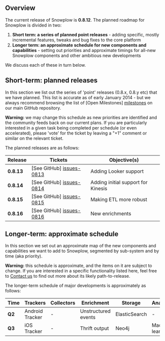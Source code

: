 ## Overview

The current release of Snowplow is **0.8.12**. The planned roadmap for Snowplow is divided in two:

1. **Short term: a series of planned point releases** - adding specific, mostly incremental features, tweaks and bug fixes to the core platform
2. **Longer term: an approximate schedule for new components and capabilities** - setting out priorities and approximate timings for all-new Snowplow components and other ambitious new developments

We discuss each of these in turn below.

## Short-term: planned releases

In this section we list out the series of 'point' releases (0.8.x, 0.8.y etc) that we have planned. This list is accurate as of early January 2014 - but we always recommend browsing the list of [Open Milestones] [milestones] on our main GitHub repository.

**Warning:** we may change this schedule as new priorities are identified and the community feeds back on our current plans. If you are particularly interested in a given task being completed per schedule (or even accelerated), please 'vote' for the ticket by leaving a "+1" comment or similar on the relevant ticket.

The planned releases are as follows:

| Release   | Tickets                   | Objective(s)                                                                                           |
|-----------|---------------------------|--------------------------------------------------------------------------------------------------------|
| **0.8.13** | [See GitHub] [issues-0813] | Adding Looker support              |
| **0.8.14** | [See GitHub] [issues-0814] | Adding initial support for Kinesis |
| **0.8.15** | [See GitHub] [issues-0815] | Making ETL more robust             |
| **0.8.16** | [See GitHub] [issues-0816] | New enrichments                    |

## Longer-term: approximate schedule

In this section we set out an approximate map of the new components and capabilities we want to add to Snowplow, segmented by sub-system and by time (aka priority).

**Warning:** this schedule is approximate, and the items on it are subject to change. If you are interested in a specific functionality listed here, feel free to [Contact us](Talk-to-us) to find out more about its likely path-to-release.

The longer-term schedule of major developments is approximately as follows:

| Time   | Trackers        | Collectors | Enrichment | Storage       | Analytics        |
|--------|-----------------|---|---------------------|---------------|------------------|
| **Q2** | Android Tracker | - | Unstructured events | ElasticSearch | -                |
| **Q3** | iOS Tracker     | - | Thrift output       | Neo4j         | Machine learning | 

[milestones]: https://github.com/snowplow/snowplow/issues/milestones

[issues-0813]: https://github.com/snowplow/snowplow/issues?milestone=34&state=open
[issues-0814]: https://github.com/snowplow/snowplow/issues?milestone=33&state=open
[issues-0815]: https://github.com/snowplow/snowplow/issues?milestone=29&state=open
[issues-0816]: https://github.com/snowplow/snowplow/issues?milestone=30&state=open

[scalding]: https://github.com/twitter/scalding
[redshift]: http://aws.amazon.com/redshift/